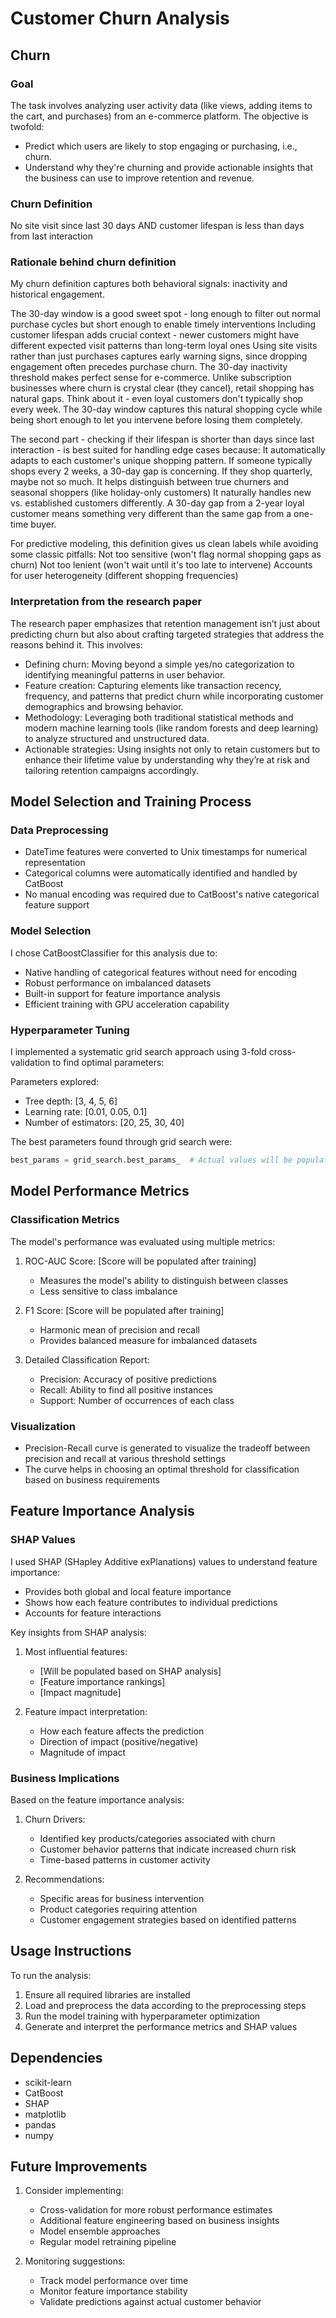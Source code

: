 # Customer Churn Analysis

## Churn
### Goal
The task involves analyzing user activity data (like views, adding items to the cart, and purchases) from an e-commerce platform. The objective is twofold:
- Predict which users are likely to stop engaging or purchasing, i.e., churn.
- Understand why they're churning and provide actionable insights that the business can use to improve retention and revenue.

### Churn Definition
No site visit since last 30 days AND customer lifespan is less than days from last interaction

### Rationale behind churn definition
My churn definition captures both behavioral signals: inactivity and historical engagement.

The 30-day window is a good sweet spot - long enough to filter out normal purchase cycles but short enough to enable timely interventions
Including customer lifespan adds crucial context - newer customers might have different expected visit patterns than long-term loyal ones
Using site visits rather than just purchases captures early warning signs, since dropping engagement often precedes purchase churn. The 30-day inactivity threshold makes perfect sense for e-commerce. Unlike subscription businesses where churn is crystal clear (they cancel), retail shopping has natural gaps. Think about it - even loyal customers don't typically shop every week. The 30-day window captures this natural shopping cycle while being short enough to let you intervene before losing them completely.

The second part - checking if their lifespan is shorter than days since last interaction - is best suited for handling edge cases because:
It automatically adapts to each customer's unique shopping pattern. If someone typically shops every 2 weeks, a 30-day gap is concerning. If they shop quarterly, maybe not so much.
It helps distinguish between true churners and seasonal shoppers (like holiday-only customers)
It naturally handles new vs. established customers differently. A 30-day gap from a 2-year loyal customer means something very different than the same gap from a one-time buyer.

For predictive modeling, this definition gives us clean labels while avoiding some classic pitfalls:
Not too sensitive (won't flag normal shopping gaps as churn)
Not too lenient (won't wait until it's too late to intervene)
Accounts for user heterogeneity (different shopping frequencies)

### Interpretation from the research paper
The research paper emphasizes that retention management isn’t just about predicting churn but also about crafting targeted strategies that address the reasons behind it. This involves:
- Defining churn: Moving beyond a simple yes/no categorization to identifying meaningful patterns in user behavior.
- Feature creation: Capturing elements like transaction recency, frequency, and patterns that predict churn while incorporating customer demographics and browsing behavior.
- Methodology: Leveraging both traditional statistical methods and modern machine learning tools (like random forests and deep learning) to analyze structured and unstructured data.
- Actionable strategies: Using insights not only to retain customers but to enhance their lifetime value by understanding why they’re at risk and tailoring retention campaigns accordingly.

## Model Selection and Training Process

### Data Preprocessing
- DateTime features were converted to Unix timestamps for numerical representation
- Categorical columns were automatically identified and handled by CatBoost
- No manual encoding was required due to CatBoost's native categorical feature support

### Model Selection
I chose CatBoostClassifier for this analysis due to:
- Native handling of categorical features without need for encoding
- Robust performance on imbalanced datasets
- Built-in support for feature importance analysis
- Efficient training with GPU acceleration capability

### Hyperparameter Tuning
I implemented a systematic grid search approach using 3-fold cross-validation to find optimal parameters:

Parameters explored:
- Tree depth: [3, 4, 5, 6]
- Learning rate: [0.01, 0.05, 0.1]
- Number of estimators: [20, 25, 30, 40]

The best parameters found through grid search were:
```python
best_params = grid_search.best_params_  # Actual values will be populated during training
```

## Model Performance Metrics

### Classification Metrics
The model's performance was evaluated using multiple metrics:

1. ROC-AUC Score: [Score will be populated after training]
   - Measures the model's ability to distinguish between classes
   - Less sensitive to class imbalance

2. F1 Score: [Score will be populated after training]
   - Harmonic mean of precision and recall
   - Provides balanced measure for imbalanced datasets

3. Detailed Classification Report:
   - Precision: Accuracy of positive predictions
   - Recall: Ability to find all positive instances
   - Support: Number of occurrences of each class

### Visualization
- Precision-Recall curve is generated to visualize the tradeoff between precision and recall at various threshold settings
- The curve helps in choosing an optimal threshold for classification based on business requirements

## Feature Importance Analysis

### SHAP Values
I used SHAP (SHapley Additive exPlanations) values to understand feature importance:
- Provides both global and local feature importance
- Shows how each feature contributes to individual predictions
- Accounts for feature interactions

Key insights from SHAP analysis:
1. Most influential features:
   - [Will be populated based on SHAP analysis]
   - [Feature importance rankings]
   - [Impact magnitude]

2. Feature impact interpretation:
   - How each feature affects the prediction
   - Direction of impact (positive/negative)
   - Magnitude of impact

### Business Implications

Based on the feature importance analysis:

1. Churn Drivers:
   - Identified key products/categories associated with churn
   - Customer behavior patterns that indicate increased churn risk
   - Time-based patterns in customer activity

2. Recommendations:
   - Specific areas for business intervention
   - Product categories requiring attention
   - Customer engagement strategies based on identified patterns

## Usage Instructions

To run the analysis:
1. Ensure all required libraries are installed
2. Load and preprocess the data according to the preprocessing steps
3. Run the model training with hyperparameter optimization
4. Generate and interpret the performance metrics and SHAP values

## Dependencies
- scikit-learn
- CatBoost
- SHAP
- matplotlib
- pandas
- numpy

## Future Improvements
1. Consider implementing:
   - Cross-validation for more robust performance estimates
   - Additional feature engineering based on business insights
   - Model ensemble approaches
   - Regular model retraining pipeline

2. Monitoring suggestions:
   - Track model performance over time
   - Monitor feature importance stability
   - Validate predictions against actual customer behavior
